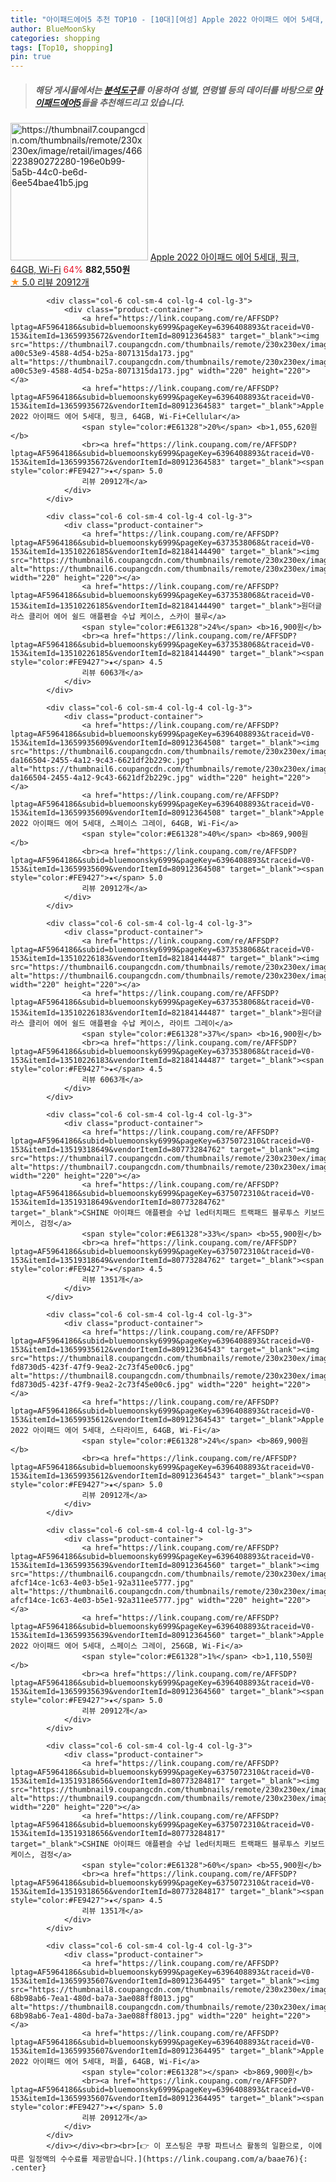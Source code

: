 ```yaml
---
title: "아이패드에어5 추천 TOP10 - [10대][여성] Apple 2022 아이패드 에어 5세대, 핑크, 64GB, Wi-Fi"
author: BlueMoonSky
categories: shopping
tags: [Top10, shopping]
pin: true
---
```


> ##### 해당 게시물에서는 [**분석도구**](https://itemscout.io/)를 이용하여 **성별**, **연령별** 등의 데이터를 바탕으로 [**아이패드에어5**](https://link.coupang.com/a/baae76)들을 추천해드리고 있습니다.
<div class="container"><div class="row">
            <div class="col-6 col-sm-4 col-lg-4 col-lg-3">
                <div class="product-container">
                    <a href="https://link.coupang.com/re/AFFSDP?lptag=AF5964186&subid=bluemoonsky6999&pageKey=6396408893&traceid=V0-153&itemId=13659935611&vendorItemId=80912364532" target="_blank"><img src="https://thumbnail7.coupangcdn.com/thumbnails/remote/230x230ex/image/retail/images/466223890272280-196e0b99-5a5b-44c0-be6d-6ee54bae41b5.jpg" alt="https://thumbnail7.coupangcdn.com/thumbnails/remote/230x230ex/image/retail/images/466223890272280-196e0b99-5a5b-44c0-be6d-6ee54bae41b5.jpg" width="220" height="220"></a>
                    <a href="https://link.coupang.com/re/AFFSDP?lptag=AF5964186&subid=bluemoonsky6999&pageKey=6396408893&traceid=V0-153&itemId=13659935611&vendorItemId=80912364532" target="_blank">Apple 2022 아이패드 에어 5세대, 핑크, 64GB, Wi-Fi</a>
                    <span style="color:#E61328">64%</span> <b>882,550원</b>
                    <br><a href="https://link.coupang.com/re/AFFSDP?lptag=AF5964186&subid=bluemoonsky6999&pageKey=6396408893&traceid=V0-153&itemId=13659935611&vendorItemId=80912364532" target="_blank"><span style="color:#FE9427">★</span> 5.0
                    리뷰 20912개</a>
                </div>
            </div>
            
            <div class="col-6 col-sm-4 col-lg-4 col-lg-3">
                <div class="product-container">
                    <a href="https://link.coupang.com/re/AFFSDP?lptag=AF5964186&subid=bluemoonsky6999&pageKey=6396408893&traceid=V0-153&itemId=13659935672&vendorItemId=80912364583" target="_blank"><img src="https://thumbnail7.coupangcdn.com/thumbnails/remote/230x230ex/image/retail/images/466336147955035-a00c53e9-4588-4d54-b25a-8071315da173.jpg" alt="https://thumbnail7.coupangcdn.com/thumbnails/remote/230x230ex/image/retail/images/466336147955035-a00c53e9-4588-4d54-b25a-8071315da173.jpg" width="220" height="220"></a>
                    <a href="https://link.coupang.com/re/AFFSDP?lptag=AF5964186&subid=bluemoonsky6999&pageKey=6396408893&traceid=V0-153&itemId=13659935672&vendorItemId=80912364583" target="_blank">Apple 2022 아이패드 에어 5세대, 핑크, 64GB, Wi-Fi+Cellular</a>
                    <span style="color:#E61328">20%</span> <b>1,055,620원</b>
                    <br><a href="https://link.coupang.com/re/AFFSDP?lptag=AF5964186&subid=bluemoonsky6999&pageKey=6396408893&traceid=V0-153&itemId=13659935672&vendorItemId=80912364583" target="_blank"><span style="color:#FE9427">★</span> 5.0
                    리뷰 20912개</a>
                </div>
            </div>
            
            <div class="col-6 col-sm-4 col-lg-4 col-lg-3">
                <div class="product-container">
                    <a href="https://link.coupang.com/re/AFFSDP?lptag=AF5964186&subid=bluemoonsky6999&pageKey=6373538068&traceid=V0-153&itemId=13510226185&vendorItemId=82184144490" target="_blank"><img src="https://thumbnail6.coupangcdn.com/thumbnails/remote/230x230ex/image/vendor_inventory/6841/3c955206b0c03805c892e4552ffee05fcd98027db3cb28ce530e1a0fcbe6.jpg" alt="https://thumbnail6.coupangcdn.com/thumbnails/remote/230x230ex/image/vendor_inventory/6841/3c955206b0c03805c892e4552ffee05fcd98027db3cb28ce530e1a0fcbe6.jpg" width="220" height="220"></a>
                    <a href="https://link.coupang.com/re/AFFSDP?lptag=AF5964186&subid=bluemoonsky6999&pageKey=6373538068&traceid=V0-153&itemId=13510226185&vendorItemId=82184144490" target="_blank">원더글라스 클리어 에어 쉴드 애플펜슬 수납 케이스, 스카이 블루</a>
                    <span style="color:#E61328">24%</span> <b>16,900원</b>
                    <br><a href="https://link.coupang.com/re/AFFSDP?lptag=AF5964186&subid=bluemoonsky6999&pageKey=6373538068&traceid=V0-153&itemId=13510226185&vendorItemId=82184144490" target="_blank"><span style="color:#FE9427">★</span> 4.5
                    리뷰 6063개</a>
                </div>
            </div>
            
            <div class="col-6 col-sm-4 col-lg-4 col-lg-3">
                <div class="product-container">
                    <a href="https://link.coupang.com/re/AFFSDP?lptag=AF5964186&subid=bluemoonsky6999&pageKey=6396408893&traceid=V0-153&itemId=13659935609&vendorItemId=80912364508" target="_blank"><img src="https://thumbnail6.coupangcdn.com/thumbnails/remote/230x230ex/image/retail/images/465847261455904-da166504-2455-4a12-9c43-6621df2b229c.jpg" alt="https://thumbnail6.coupangcdn.com/thumbnails/remote/230x230ex/image/retail/images/465847261455904-da166504-2455-4a12-9c43-6621df2b229c.jpg" width="220" height="220"></a>
                    <a href="https://link.coupang.com/re/AFFSDP?lptag=AF5964186&subid=bluemoonsky6999&pageKey=6396408893&traceid=V0-153&itemId=13659935609&vendorItemId=80912364508" target="_blank">Apple 2022 아이패드 에어 5세대, 스페이스 그레이, 64GB, Wi-Fi</a>
                    <span style="color:#E61328">40%</span> <b>869,900원</b>
                    <br><a href="https://link.coupang.com/re/AFFSDP?lptag=AF5964186&subid=bluemoonsky6999&pageKey=6396408893&traceid=V0-153&itemId=13659935609&vendorItemId=80912364508" target="_blank"><span style="color:#FE9427">★</span> 5.0
                    리뷰 20912개</a>
                </div>
            </div>
            
            <div class="col-6 col-sm-4 col-lg-4 col-lg-3">
                <div class="product-container">
                    <a href="https://link.coupang.com/re/AFFSDP?lptag=AF5964186&subid=bluemoonsky6999&pageKey=6373538068&traceid=V0-153&itemId=13510226183&vendorItemId=82184144487" target="_blank"><img src="https://thumbnail6.coupangcdn.com/thumbnails/remote/230x230ex/image/vendor_inventory/2200/a24b2285014adce56fcf5db0d83cc8f84af140c62564e961d72bc9a85b55.jpg" alt="https://thumbnail6.coupangcdn.com/thumbnails/remote/230x230ex/image/vendor_inventory/2200/a24b2285014adce56fcf5db0d83cc8f84af140c62564e961d72bc9a85b55.jpg" width="220" height="220"></a>
                    <a href="https://link.coupang.com/re/AFFSDP?lptag=AF5964186&subid=bluemoonsky6999&pageKey=6373538068&traceid=V0-153&itemId=13510226183&vendorItemId=82184144487" target="_blank">원더글라스 클리어 에어 쉴드 애플펜슬 수납 케이스, 라이트 그레이</a>
                    <span style="color:#E61328">37%</span> <b>16,900원</b>
                    <br><a href="https://link.coupang.com/re/AFFSDP?lptag=AF5964186&subid=bluemoonsky6999&pageKey=6373538068&traceid=V0-153&itemId=13510226183&vendorItemId=82184144487" target="_blank"><span style="color:#FE9427">★</span> 4.5
                    리뷰 6063개</a>
                </div>
            </div>
            
            <div class="col-6 col-sm-4 col-lg-4 col-lg-3">
                <div class="product-container">
                    <a href="https://link.coupang.com/re/AFFSDP?lptag=AF5964186&subid=bluemoonsky6999&pageKey=6375072310&traceid=V0-153&itemId=13519318649&vendorItemId=80773284762" target="_blank"><img src="https://thumbnail7.coupangcdn.com/thumbnails/remote/230x230ex/image/vendor_inventory/1bfc/ffef3fc7e0263ddff6066e24d4dd781f3cc2c54251a9080165e1435e4377.jpg" alt="https://thumbnail7.coupangcdn.com/thumbnails/remote/230x230ex/image/vendor_inventory/1bfc/ffef3fc7e0263ddff6066e24d4dd781f3cc2c54251a9080165e1435e4377.jpg" width="220" height="220"></a>
                    <a href="https://link.coupang.com/re/AFFSDP?lptag=AF5964186&subid=bluemoonsky6999&pageKey=6375072310&traceid=V0-153&itemId=13519318649&vendorItemId=80773284762" target="_blank">CSHINE 아이패드 애플펜슬 수납 led터치패드 트랙패드 블루투스 키보드 케이스, 검정</a>
                    <span style="color:#E61328">33%</span> <b>55,900원</b>
                    <br><a href="https://link.coupang.com/re/AFFSDP?lptag=AF5964186&subid=bluemoonsky6999&pageKey=6375072310&traceid=V0-153&itemId=13519318649&vendorItemId=80773284762" target="_blank"><span style="color:#FE9427">★</span> 4.5
                    리뷰 1351개</a>
                </div>
            </div>
            
            <div class="col-6 col-sm-4 col-lg-4 col-lg-3">
                <div class="product-container">
                    <a href="https://link.coupang.com/re/AFFSDP?lptag=AF5964186&subid=bluemoonsky6999&pageKey=6396408893&traceid=V0-153&itemId=13659935612&vendorItemId=80912364543" target="_blank"><img src="https://thumbnail8.coupangcdn.com/thumbnails/remote/230x230ex/image/retail/images/463533636729310-fd8730d5-423f-47f9-9ea2-2c73f45e00c6.jpg" alt="https://thumbnail8.coupangcdn.com/thumbnails/remote/230x230ex/image/retail/images/463533636729310-fd8730d5-423f-47f9-9ea2-2c73f45e00c6.jpg" width="220" height="220"></a>
                    <a href="https://link.coupang.com/re/AFFSDP?lptag=AF5964186&subid=bluemoonsky6999&pageKey=6396408893&traceid=V0-153&itemId=13659935612&vendorItemId=80912364543" target="_blank">Apple 2022 아이패드 에어 5세대, 스타라이트, 64GB, Wi-Fi</a>
                    <span style="color:#E61328">24%</span> <b>869,900원</b>
                    <br><a href="https://link.coupang.com/re/AFFSDP?lptag=AF5964186&subid=bluemoonsky6999&pageKey=6396408893&traceid=V0-153&itemId=13659935612&vendorItemId=80912364543" target="_blank"><span style="color:#FE9427">★</span> 5.0
                    리뷰 20912개</a>
                </div>
            </div>
            
            <div class="col-6 col-sm-4 col-lg-4 col-lg-3">
                <div class="product-container">
                    <a href="https://link.coupang.com/re/AFFSDP?lptag=AF5964186&subid=bluemoonsky6999&pageKey=6396408893&traceid=V0-153&itemId=13659935639&vendorItemId=80912364560" target="_blank"><img src="https://thumbnail6.coupangcdn.com/thumbnails/remote/230x230ex/image/retail/images/35475266373805-afcf14ce-1c63-4e03-b5e1-92a311ee5777.jpg" alt="https://thumbnail6.coupangcdn.com/thumbnails/remote/230x230ex/image/retail/images/35475266373805-afcf14ce-1c63-4e03-b5e1-92a311ee5777.jpg" width="220" height="220"></a>
                    <a href="https://link.coupang.com/re/AFFSDP?lptag=AF5964186&subid=bluemoonsky6999&pageKey=6396408893&traceid=V0-153&itemId=13659935639&vendorItemId=80912364560" target="_blank">Apple 2022 아이패드 에어 5세대, 스페이스 그레이, 256GB, Wi-Fi</a>
                    <span style="color:#E61328">1%</span> <b>1,110,550원</b>
                    <br><a href="https://link.coupang.com/re/AFFSDP?lptag=AF5964186&subid=bluemoonsky6999&pageKey=6396408893&traceid=V0-153&itemId=13659935639&vendorItemId=80912364560" target="_blank"><span style="color:#FE9427">★</span> 5.0
                    리뷰 20912개</a>
                </div>
            </div>
            
            <div class="col-6 col-sm-4 col-lg-4 col-lg-3">
                <div class="product-container">
                    <a href="https://link.coupang.com/re/AFFSDP?lptag=AF5964186&subid=bluemoonsky6999&pageKey=6375072310&traceid=V0-153&itemId=13519318656&vendorItemId=80773284817" target="_blank"><img src="https://thumbnail9.coupangcdn.com/thumbnails/remote/230x230ex/image/vendor_inventory/4fe2/d5ff940c643d48d43d8b543c116c3925159f472ba714b150bdc00514f2cd.jpg" alt="https://thumbnail9.coupangcdn.com/thumbnails/remote/230x230ex/image/vendor_inventory/4fe2/d5ff940c643d48d43d8b543c116c3925159f472ba714b150bdc00514f2cd.jpg" width="220" height="220"></a>
                    <a href="https://link.coupang.com/re/AFFSDP?lptag=AF5964186&subid=bluemoonsky6999&pageKey=6375072310&traceid=V0-153&itemId=13519318656&vendorItemId=80773284817" target="_blank">CSHINE 아이패드 애플펜슬 수납 led터치패드 트랙패드 블루투스 키보드 케이스, 검정</a>
                    <span style="color:#E61328">60%</span> <b>55,900원</b>
                    <br><a href="https://link.coupang.com/re/AFFSDP?lptag=AF5964186&subid=bluemoonsky6999&pageKey=6375072310&traceid=V0-153&itemId=13519318656&vendorItemId=80773284817" target="_blank"><span style="color:#FE9427">★</span> 4.5
                    리뷰 1351개</a>
                </div>
            </div>
            
            <div class="col-6 col-sm-4 col-lg-4 col-lg-3">
                <div class="product-container">
                    <a href="https://link.coupang.com/re/AFFSDP?lptag=AF5964186&subid=bluemoonsky6999&pageKey=6396408893&traceid=V0-153&itemId=13659935607&vendorItemId=80912364495" target="_blank"><img src="https://thumbnail8.coupangcdn.com/thumbnails/remote/230x230ex/image/retail/images/35417431042508-68b98ab6-7ea1-480d-ba7a-3ae088ff8013.jpg" alt="https://thumbnail8.coupangcdn.com/thumbnails/remote/230x230ex/image/retail/images/35417431042508-68b98ab6-7ea1-480d-ba7a-3ae088ff8013.jpg" width="220" height="220"></a>
                    <a href="https://link.coupang.com/re/AFFSDP?lptag=AF5964186&subid=bluemoonsky6999&pageKey=6396408893&traceid=V0-153&itemId=13659935607&vendorItemId=80912364495" target="_blank">Apple 2022 아이패드 에어 5세대, 퍼플, 64GB, Wi-Fi</a>
                    <span style="color:#E61328"></span> <b>869,900원</b>
                    <br><a href="https://link.coupang.com/re/AFFSDP?lptag=AF5964186&subid=bluemoonsky6999&pageKey=6396408893&traceid=V0-153&itemId=13659935607&vendorItemId=80912364495" target="_blank"><span style="color:#FE9427">★</span> 5.0
                    리뷰 20912개</a>
                </div>
            </div>
            </div></div><br><br>[👉 이 포스팅은 쿠팡 파트너스 활동의 일환으로, 이에 따른 일정액의 수수료를 제공받습니다.](https://link.coupang.com/a/baae76){: .center}